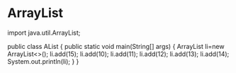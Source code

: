 # ArrayList
import java.util.ArrayList;

public class AList {
    public static void main(String[] args) {
        ArrayList<Integer> li=new ArrayList<>();
        li.add(15);
        li.add(10);
        li.add(11);
        li.add(12);
        li.add(13);
        li.add(14);
        System.out.println(li);
    }
}
